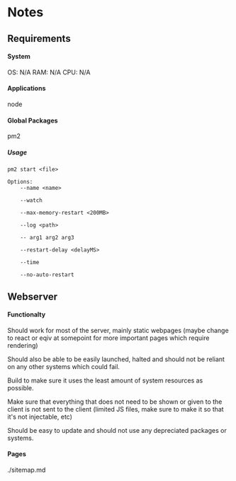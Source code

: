 # Notes
## Requirements
#### System
OS: N/A
RAM: N/A
CPU: N/A
#### Applications
node
#### Global Packages
pm2

##### Usage
    pm2 start <file>

    Options:
        --name <name>

        --watch

        --max-memory-restart <200MB>

        --log <path>

        -- arg1 arg2 arg3

        --restart-delay <delayMS>

        --time

        --no-auto-restart



## Webserver
#### Functionalty
Should work for most of the server, mainly static webpages (maybe change to react or eqiv at somepoint for more important pages which require rendering)

Should also be able to be easily launched, halted and should not be reliant on any other systems which could fail.

Build to make sure it uses the least amount of system resources as possible.

Make sure that everything that does not need to be shown or given to the client is not sent to the client (limited JS files, make sure to make it so that it's not injectable, etc)

Should be easy to update and should not use any depreciated packages or systems.

#### Pages
./sitemap.md

